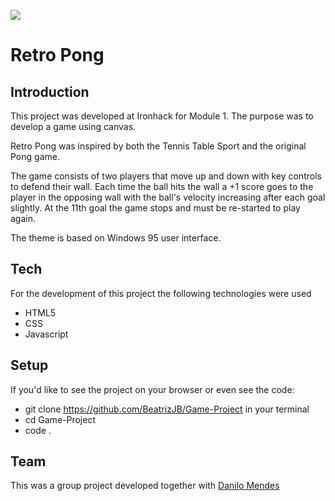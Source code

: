 ![](http://i.imgur.com/1QgrNNw.png)

# Retro Pong

## Introduction

This project was developed at Ironhack for Module 1. The purpose was to develop a game using canvas.

Retro Pong was inspired by both the Tennis Table Sport and the original Pong game.

The game consists of two players that move up and down with key controls to defend their wall. Each time the ball hits the wall a +1 score goes to the player in the opposing wall with the ball's velocity increasing after each goal slightly. At the 11th goal the game stops and must be re-started to play again.

The theme is based on Windows 95 user interface.

## Tech

For the development of this project the following technologies were used

- HTML5
- CSS
- Javascript

## Setup

If you'd like to see the project on your browser or even see the code:

- git clone https://github.com/BeatrizJB/Game-Project in your terminal
- cd Game-Project
- code .

## Team

This was a group project developed together with [Danilo Mendes](https://github.com/mendesdanilo)
